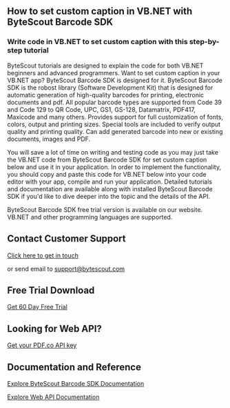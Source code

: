 ## How to set custom caption in VB.NET with ByteScout Barcode SDK

### Write code in VB.NET to set custom caption with this step-by-step tutorial

ByteScout tutorials are designed to explain the code for both VB.NET beginners and advanced programmers. Want to set custom caption in your VB.NET app? ByteScout Barcode SDK is designed for it. ByteScout Barcode SDK is the robost library (Software Development Kit) that is designed for automatic generation of high-quality barcodes for printing, electronic documents and pdf. All popular barcode types are supported from Code 39 and Code 129 to QR Code, UPC, GS1, GS-128, Datamatrix, PDF417, Maxicode and many others. Provides support for full customization of fonts, colors, output and printing sizes. Special tools are included to verify output quality and printing quality. Can add generated barcode into new or existing documents, images and PDF.

You will save a lot of time on writing and testing code as you may just take the VB.NET code from ByteScout Barcode SDK for set custom caption below and use it in your application. In order to implement the functionality, you should copy and paste this code for VB.NET below into your code editor with your app, compile and run your application. Detailed tutorials and documentation are available along with installed ByteScout Barcode SDK if you'd like to dive deeper into the topic and the details of the API.

ByteScout Barcode SDK free trial version is available on our website. VB.NET and other programming languages are supported.

## Contact Customer Support

[Click here to get in touch](https://bytescout.zendesk.com/hc/en-us/requests/new?subject=ByteScout%20Barcode%20SDK%20Question)

or send email to [support@bytescout.com](mailto:support@bytescout.com?subject=ByteScout%20Barcode%20SDK%20Question) 

## Free Trial Download

[Get 60 Day Free Trial](https://bytescout.com/download/web-installer?utm_source=github-readme)

## Looking for Web API? 

[Get your PDF.co API key](https://pdf.co/documentation/api?utm_source=github-readme)

## Documentation and Reference

[Explore ByteScout Barcode SDK Documentation](https://bytescout.com/documentation/index.html?utm_source=github-readme)

[Explore Web API Documentation](https://pdf.co/documentation/api?utm_source=github-readme)